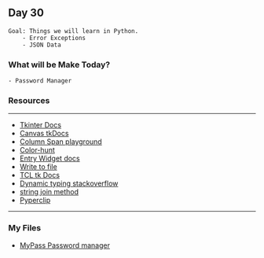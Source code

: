 ## Day 30
    Goal: Things we will learn in Python.
        - Error Exceptions
        - JSON Data

### What will be Make Today?
    - Password Manager

### Resources
---
- [Tkinter Docs](https://docs.python.org/3/library/tkinter.html)
- [Canvas tkDocs](https://tkdocs.com/tutorial/canvas.html)
- [Column Span playground](https://repl.it/@appbrewery/grid-columnspan-demo#main.py)
- [Color-hunt](https://colorhunt.co/)
- [Entry Widget docs](https://tkdocs.com/tutorial/widgets.html#entry)
- [Write to file](https://www.w3schools.com/python/python_file_write.asp)  
- [TCL tk Docs](http://tcl.tk/man/tcl8.6/TclCmd/after.htm)
- [Dynamic typing stackoverflow](https://stackoverflow.com/questions/11328920/is-python-strongly-typed)
- [string join method](https://www.w3schools.com/python/ref_string_join.asp)
- [Pyperclip](https://pypi.org/project/pyperclip/)

---
### My Files

- [MyPass Password manager](main.py)
